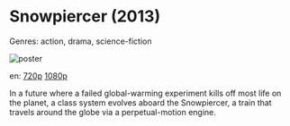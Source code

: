 # Snowpiercer (2013)

Genres: action, drama, science-fiction

![poster](http://image.tmdb.org/t/p/w500/pFylJyaILgOQt6eDNmx0ahjQeO1.jpg)

en:
  [720p](magnet:?xt=urn:btih:F6FB02591033CA6A3C9D48596746191AB71CB2D4&tr=udp://glotorrents.pw:6969/announce&tr=udp://tracker.opentrackr.org:1337/announce&tr=udp://torrent.gresille.org:80/announce&tr=udp://tracker.openbittorrent.com:80&tr=udp://tracker.coppersurfer.tk:6969&tr=udp://tracker.leechers-paradise.org:6969&tr=udp://p4p.arenabg.ch:1337&tr=udp://tracker.internetwarriors.net:1337)
  [1080p](magnet:?xt=urn:btih:FE305724B1EA9F0FB142A6A46D425160F3C458E8&tr=udp://glotorrents.pw:6969/announce&tr=udp://tracker.opentrackr.org:1337/announce&tr=udp://torrent.gresille.org:80/announce&tr=udp://tracker.openbittorrent.com:80&tr=udp://tracker.coppersurfer.tk:6969&tr=udp://tracker.leechers-paradise.org:6969&tr=udp://p4p.arenabg.ch:1337&tr=udp://tracker.internetwarriors.net:1337)
  


In a future where a failed global-warming experiment kills off most life on the planet, a class system evolves aboard the Snowpiercer, a train that travels around the globe via a perpetual-motion engine.